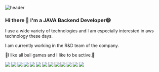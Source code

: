 ![header](https://capsule-render.vercel.app/api?type=wave&color=F8E2CF&height=300&section=header&text=Hello%20My%20World&fontSize=90)

### Hi there 👋 I'm a JAVA Backend Developer😄
I use a wide variety of technologies and I am especially interested in aws technology these days.

I am currently working in the R&D team of the company.

🏀I like all ball games and I like to be active.🤾

<img src="https://img.shields.io/badge/Java-607078?style=for-the-badge&logo=">
<img src="https://img.shields.io/badge/JavaScript-F7DF1E?style=for-the-badge&logo=JavaScript&logoColor=black">
<img src="https://img.shields.io/badge/MySQL-4479A1?style=for-the-badge&logo=MySQL&logoColor=black">
<img src="https://img.shields.io/badge/PostgreSQL-4169E1?style=for-the-badge&logo=PostgreSQL&logoColor=black">
<img src="https://img.shields.io/badge/Oracle-F80000?style=for-the-badge&logo=Oracle&logoColor=black">
<img src="https://img.shields.io/badge/Spring-6DB33F?style=for-the-badge&logo=Spring&logoColor=black">
<img src="https://img.shields.io/badge/Spring%20Boot-6DB33F?style=for-the-badge&logo=Spring%20Boot&logoColor=black">
<img src="https://img.shields.io/badge/Docker-2496ED?style=for-the-badge&logo=Docker&logoColor=black">
<img src="https://img.shields.io/badge/Grafana-F46800?style=for-the-badge&logo=Grafana&logoColor=black">
<img src="https://img.shields.io/badge/Vue.js-4FC08D?style=for-the-badge&logo=Vue.js&logoColor=black">
<img src="https://img.shields.io/badge/Gradle-02303A?style=for-the-badge&logo=Gradle&logoColor=black">
<img src="https://img.shields.io/badge/Amazon%20AWS-232F3E?style=for-the-badge&logo=Amazon%20AWS&logoColor=white">
<img src="https://img.shields.io/badge/AWS%20Lambda-FF9900?style=for-the-badge&logo=AWS%20Lambda&logoColor=black">

<!-- <img src="https://img.shields.io/badge/Android-3DDC84?style=flat-square&logo=Android&logoColor=white"/> -->
<!--
**omy414/omy414** is a ✨ _special_ ✨ repository because its `README.md` (this file) appears on your GitHub profile.

Here are some ideas to get you started:

- 🔭 I’m currently working on ...
- 🌱 I’m currently learning ...
- 👯 I’m looking to collaborate on ...
- 🤔 I’m looking for help with ...
- 💬 Ask me about ...
- 📫 How to reach me: ...
- 😄 Pronouns: ...
- ⚡ Fun fact: ...
-->

